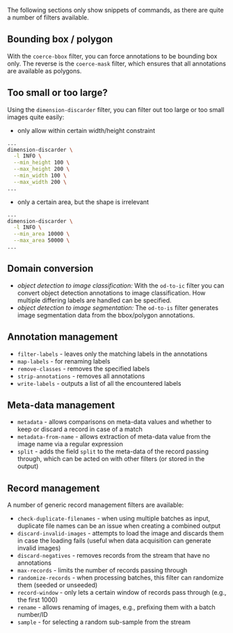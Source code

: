 The following sections only show snippets of commands, as there are quite a number of filters available.

## Bounding box / polygon

With the `coerce-bbox` filter, you can force annotations to be bounding box only.
The reverse is the `coerce-mask` filter, which ensures that all annotations are available as polygons.


## Too small or too large?

Using the `dimension-discarder` filter, you can filter out too large or too small images quite easily:

* only allow within certain width/height constraint

```bash
...
dimension-discarder \
  -l INFO \
  --min_height 100 \
  --max_height 200 \
  --min_width 100 \
  --max_width 200 \
...
```

* only a certain area, but the shape is irrelevant

```bash
...
dimension-discarder \
  -l INFO \
  --min_area 10000 \
  --max_area 50000 \
...
```

## Domain conversion

* *object detection to image classification:* With the `od-to-ic` filter you can convert object detection 
  annotations to image classification. How multiple differing labels are handled can be specified.
* *object detection to image segmentation:* The `od-to-is` filter generates image segmentation data 
  from the bbox/polygon annotations.


## Annotation management

* `filter-labels` - leaves only the matching labels in the annotations
* `map-labels` - for renaming labels
* `remove-classes` - removes the specified labels
* `strip-annotations` - removes all annotations
* `write-labels` - outputs a list of all the encountered labels


## Meta-data management

* `metadata` - allows comparisons on meta-data values and whether to keep or discard a record in case of a match
* `metadata-from-name` - allows extraction of meta-data value from the image name via a regular expression
* `split` - adds the field `split` to the meta-data of the record passing through, which can be acted on with other filters (or stored in the output)


## Record management

A number of generic record management filters are available:

* `check-duplicate-filenames` - when using multiple batches as input, duplicate file names can be an issue when creating a combined output
* `discard-invalid-images` - attempts to load the image and discards them in case the loading fails (useful when data acquisition can generate invalid images)
* `discard-negatives` - removes records from the stream that have no annotations
* `max-records` - limits the number of records passing through
* `randomize-records` - when processing batches, this filter can randomize them (seeded or unseeded)
* `record-window` - only lets a certain window of records pass through (e.g., the first 1000)
* `rename` - allows renaming of images, e.g., prefixing them with a batch number/ID
* `sample` - for selecting a random sub-sample from the stream
